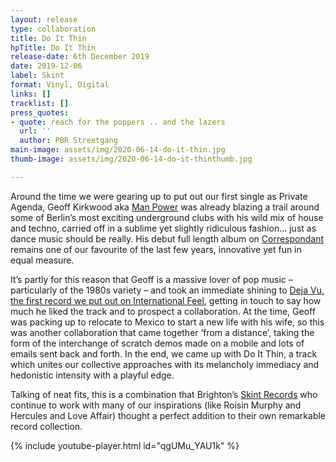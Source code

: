 ```yaml
---
layout: release
type: collaboration
title: Do It Thin
hpTitle: Do It Thin
release-date: 6th December 2019
date: 2019-12-06
label: Skint
format: Vinyl, Digital
links: []
tracklist: []
press_quotes:
- quote: reach for the poppers .. and the lazers
  url: ''
  author: PBR Streetgang
main-image: assets/img/2020-06-14-do-it-thin.jpg
thumb-image: assets/img/2020-06-14-do-it-thinthumb.jpg

---
```

Around the time we were gearing up to put out our first single as Private Agenda, Geoff Kirkwood aka [Man Power](https://www.residentadvisor.net/dj/manpower) was already blazing a trail around some of Berlin’s most exciting underground clubs with his wild mix of house and techno, carried off in a sublime yet slightly ridiculous fashion... just as dance music should be really.  His debut full length album on [Correspondant](https://www.residentadvisor.net/record-label.aspx?id=6259) remains one of our favourite of the last few years, innovative yet fun in equal measure. 

It’s partly for this reason that Geoff is a massive lover of pop music – particularly of the 1980s variety – and took an immediate shining to [Deja Vu, the first record we put out on International Feel](https://www.vice.com/en_uk/article/d7jevq/embark-on-a-balearic-vacation-with-private-agenda39s-debut-release-39dj-vu39-uk-translation), getting in touch to say how much he liked the track and to prospect a collaboration. At the time, Geoff was packing up to relocate to Mexico to start a new life with his wife, so this was another collaboration that came together ‘from a distance’, taking the form of the interchange of scratch demos made on a mobile and lots of emails sent back and forth. In the end, we came up with Do It Thin, a track which unites our collective approaches with its melancholy immediacy and hedonistic intensity with a playful edge. 

Talking of neat fits, this is a combination that Brighton’s [Skint Records](https://www.skintentertainment.com/) who continue to work with many of our inspirations (like Roisin Murphy and Hercules and Love Affair) thought a perfect addition to their own remarkable record collection.

{% include youtube-player.html id="qgUMu_YAU1k" %}
